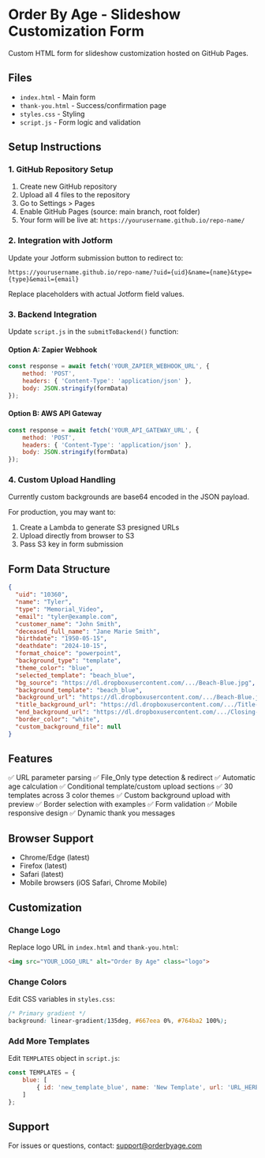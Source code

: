 # Order By Age - Slideshow Customization Form

Custom HTML form for slideshow customization hosted on GitHub Pages.

## Files

- `index.html` - Main form
- `thank-you.html` - Success/confirmation page
- `styles.css` - Styling
- `script.js` - Form logic and validation

## Setup Instructions

### 1. GitHub Repository Setup

1. Create new GitHub repository
2. Upload all 4 files to the repository
3. Go to Settings > Pages
4. Enable GitHub Pages (source: main branch, root folder)
5. Your form will be live at: `https://yourusername.github.io/repo-name/`

### 2. Integration with Jotform

Update your Jotform submission button to redirect to:
```
https://yourusername.github.io/repo-name/?uid={uid}&name={name}&type={type}&email={email}
```

Replace placeholders with actual Jotform field values.

### 3. Backend Integration

Update `script.js` in the `submitToBackend()` function:

#### Option A: Zapier Webhook
```javascript
const response = await fetch('YOUR_ZAPIER_WEBHOOK_URL', {
    method: 'POST',
    headers: { 'Content-Type': 'application/json' },
    body: JSON.stringify(formData)
});
```

#### Option B: AWS API Gateway
```javascript
const response = await fetch('YOUR_API_GATEWAY_URL', {
    method: 'POST',
    headers: { 'Content-Type': 'application/json' },
    body: JSON.stringify(formData)
});
```

### 4. Custom Upload Handling

Currently custom backgrounds are base64 encoded in the JSON payload.

For production, you may want to:
1. Create a Lambda to generate S3 presigned URLs
2. Upload directly from browser to S3
3. Pass S3 key in form submission

## Form Data Structure
```json
{
  "uid": "10360",
  "name": "Tyler",
  "type": "Memorial_Video",
  "email": "tyler@example.com",
  "customer_name": "John Smith",
  "deceased_full_name": "Jane Marie Smith",
  "birthdate": "1950-05-15",
  "deathdate": "2024-10-15",
  "format_choice": "powerpoint",
  "background_type": "template",
  "theme_color": "blue",
  "selected_template": "beach_blue",
  "bg_source": "https://dl.dropboxusercontent.com/.../Beach-Blue.jpg",
  "background_template": "beach_blue",
  "background_url": "https://dl.dropboxusercontent.com/.../Beach-Blue.jpg",
  "title_background_url": "https://dl.dropboxusercontent.com/.../Title-candle-blue.jpg",
  "end_background_url": "https://dl.dropboxusercontent.com/.../Closing-candle-blue.jpg",
  "border_color": "white",
  "custom_background_file": null
}
```

## Features

✅ URL parameter parsing
✅ File_Only type detection & redirect
✅ Automatic age calculation
✅ Conditional template/custom upload sections
✅ 30 templates across 3 color themes
✅ Custom background upload with preview
✅ Border selection with examples
✅ Form validation
✅ Mobile responsive design
✅ Dynamic thank you messages

## Browser Support

- Chrome/Edge (latest)
- Firefox (latest)
- Safari (latest)
- Mobile browsers (iOS Safari, Chrome Mobile)

## Customization

### Change Logo
Replace logo URL in `index.html` and `thank-you.html`:
```html
<img src="YOUR_LOGO_URL" alt="Order By Age" class="logo">
```

### Change Colors
Edit CSS variables in `styles.css`:
```css
/* Primary gradient */
background: linear-gradient(135deg, #667eea 0%, #764ba2 100%);
```

### Add More Templates
Edit `TEMPLATES` object in `script.js`:
```javascript
const TEMPLATES = {
    blue: [
        { id: 'new_template_blue', name: 'New Template', url: 'URL_HERE' }
    ]
};
```

## Support

For issues or questions, contact: support@orderbyage.com
